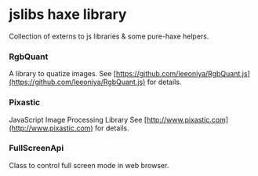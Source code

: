 # jslibs haxe library #

Collection of externs to js libraries & some pure-haxe helpers.

### RgbQuant ###
A library to quatize images. See [https://github.com/leeoniya/RgbQuant.js](https://github.com/leeoniya/RgbQuant.js) for details.

### Pixastic ###
JavaScript Image Processing Library See [http://www.pixastic.com](http://www.pixastic.com) for details.

### FullScreenApi ###
Class to control full screen mode in web browser.
